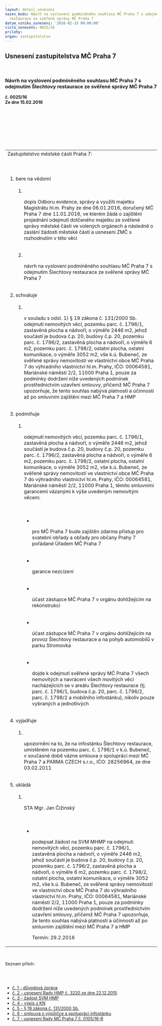 ```yaml
---
layout: detail_usneseni
nazev_bodu: Návrh na vyslovení podmíněného souhlasu MČ Praha 7 s odejmutím Šlechtovy
  restaurace ze svěřené správy MČ Praha 7
datum_vzniku_usneseni: '2016-02-15 00:00:00'
cislo_usneseni: 0025/16
prilohy: 
organ: zastupitelstvo
---
```

<div id="ucUsn_pList" class="usn">
	<span><h2>Usnesení zastupitelstva MČ Praha 7 </h2>
<br></span><div class="standBody">
<span><h3>Návrh na vyslovení podmíněného souhlasu MČ Praha 7 s odejmutím Šlechtovy restaurace ze svěřené správy MČ Praha 7</h3></span><div class="center">
		<strong>č. 0025/16</strong><br>
	</div>
<div class="center">
		<strong>Ze dne 15.02.2016</strong><br><br>
	</div>
<p></p>
<br><table class="documentProperties tableView">
<br><tbody>
<br><tr>
<br><td>Zastupitelstvo městské části Praha 7:</td>
</tr>
<br><tr>
<br><td>
<br><ol class="urzList_view">
<br><li class="urzClass1">bere na vědomí <br><ol class="urzOlClass">
<br><li class="urzClass2">
<br><p>dopis Odboru evidence, správy a využití majetku Magistrátu hl.m. Prahy ze dne 06.01.2016, doručený MČ Praha 7 dne 11.01.2016, ve kterém žádá o zajištění projednání odejmutí dotčeného majetku ze svěřené správy městské části ve volených orgánech a následně o zaslání žádosti městské části a usnesení ZMČ s rozhodnutím v této věci</p>
<br>
</li>
<li class="urzClass2">
<br><p>návrh na vyslovení podmíněného souhlasu MČ Praha 7 s odejmutím Šlechtovy restaurace ze svěřené správy MČ Praha 7</p>
</li>
</ol>
<br>
</li>
<li class="urzClass1">schvaluje <br><ol class="urzOlClass">
<br><li class="urzClass2">
<br><p>v souladu s odst. 1) § 19 zákona č. 131/2000 Sb. odejmutí nemovitých věcí, pozemku parc. č. 1796/1, zastavěná plocha a nádvoří, o výměře 2446 m2, jehož součástí je budova č.p. 20, budovy č.p. 20, pozemku parc. č. 1796/2, zastavěná plocha a nádvoří, o výměře 6 m2, pozemku parc. č. 1798/2, ostatní plocha, ostatní komunikace, o výměře 3052 m2, vše k.ú. Bubeneč, ze svěřené správy nemovitostí ve vlastnictví obce MČ Praha 7 do výhradního vlastnictví hl.m. Prahy, IČO: 00064581, Mariánské náměstí 2/2, 11000 Praha 1, pouze za podmínky dodržení níže uvedených podmínek prostřednictvím uzavření smlouvy, přičemž MČ Praha 7 upozorňuje, že tento souhlas nabývá platnosti a účinnosti až po smluvním zajištění mezi MČ Praha 7 a HMP</p>
</li>
</ol>
<br>
</li>
<li class="urzClass1">podmiňuje <br><ol class="urzOlClass">
<br><li class="urzClass2">
<br><p>odejmutí nemovitých věcí, pozemku parc. č. 1796/1, zastavěná plocha a nádvoří, o výměře 2446 m2, jehož součástí je budova č.p. 20, budovy č.p. 20, pozemku parc. č. 1796/2, zastavěná plocha a nádvoří, o výměře 6 m2, pozemku parc. č. 1798/2, ostatní plocha, ostatní komunikace, o výměře 3052 m2, vše k.ú. Bubeneč, ze svěřené správy nemovitostí ve vlastnictví obce MČ Praha 7 do výhradního vlastnictví hl.m. Prahy, IČO: 00064581, Mariánské náměstí 2/2, 11000 Praha 1, těmito smluvními garancemi vázanými k výše uvedeným nemovitým věcem:</p>
<br><ul class="urzUlClass">
<br><li class="urzClass3">
<br><p>pro MČ Praha 7 bude zajištěn zdarma přístup pro svatební obřady a obřady pro občany Prahy 7 pořádané Úřadem MČ Praha 7</p>
<br>
</li>
<li class="urzClass3">
<br><p>garance nezcizení</p>
<br>
</li>
<li class="urzClass3">
<br><p>účast zástupce MČ Praha 7 v orgánu dohlížejícím na rekonstrukci</p>
<br>
</li>
<li class="urzClass3">
<br><p>účast zástupce MČ Praha 7 v orgánu dohlížejícím na provoz Šlechtovy restaurace a na pohyb automobilů v parku Stromovka<br></p>
<br>
</li>
<li class="urzClass3">
<br><p>dojde k odejmutí svěřené správy MČ Praha 7 všech nemovitých a navrácení všech movitých věcí nacházejících se v areálu Šlechtovy restaurace (tj. parc. č. 1796/1, budova č.p. 20, parc. č. 1796/2, parc. č. 1798/2 a mobilního infostánku), nikoliv pouze vybraných a jednotlivých</p>
</li>
</ul>
</li>
</ol>
<br>
</li>
<li class="urzClass1">vyjadřuje <br><ol class="urzOlClass">
<br><li class="urzClass2">
<br><p>upozornění na to, že na infostánku Šlechtovy restaurace, umístěném na pozemku parc. č. 1796/1 v k.ú. Bubeneč, v současné době vázne smlouva o spolupráci mezi MČ Praha 7 a PARMA CZECH s.r.o., IČO: 28256964, ze dne 03.02.2011<br></p>
</li>
</ol>
<br>
</li>
<li class="urzClass1">ukládá <br><ol class="urzOlClass">
<br><li class="urzClass2">
<br><p>STA Mgr. Jan Čižinský</p>
<br><ul class="urzUlClass">
<br><li class="urzClass3">
<br><p>podepsat žádost na SVM MHMP na odejmutí nemovitých věcí, pozemku parc. č. 1796/1, zastavěná plocha a nádvoří, o výměře 2446 m2, jehož součástí je budova č.p. 20, budovy č.p. 20, pozemku parc. č. 1796/2, zastavěná plocha a nádvoří, o výměře 6 m2, pozemku parc. č. 1798/2, ostatní plocha, ostatní komunikace, o výměře 3052 m2, vše k.ú. Bubeneč, ze svěřené správy nemovitostí ve vlastnictví obce MČ Praha 7 do výhradního vlastnictví hl.m. Prahy, IČO: 00064581, Mariánské náměstí 2/2, 11000 Praha 1, pouze za podmínky dodržení níže uvedených podmínek prostřednictvím uzavření smlouvy, přičemž MČ Praha 7 upozorňuje, že tento souhlas nabývá platnosti a účinnosti až po smluvním zajištění mezi MČ Praha 7 a HMP</p>Termín: 29.2.2016</li>
</ul>
</li>
</ol>
</li>
</ol>
</td>
</tr>
</tbody>
</table>
<br><p>Seznam příloh:</p>
<br><ul>
<br><li>
<a href="/zdroj.aspx?typ=4&amp;Id=70443&amp;sh=-1394099147" target="_blank" title="Odkaz na soubor - 15,3 kB - nové okno">č. 1 - důvodová zpráva</a> <br>
</li>
<li>
<a href="/zdroj.aspx?typ=4&amp;Id=70444&amp;sh=-1394139115" target="_blank" title="Odkaz na soubor - 747,1 kB - nové okno">č. 2 - usnesení Rady HMP č. 3220 ze dne 22.12.2015</a> <br>
</li>
<li>
<a href="/zdroj.aspx?typ=4&amp;Id=70445&amp;sh=-1395083403" target="_blank" title="Odkaz na soubor - 90 kB - nové okno">č. 3 - žádost SVM HMP</a> <br>
</li>
<li>
<a href="/zdroj.aspx?typ=4&amp;Id=70446&amp;sh=-1395115947" target="_blank" title="Odkaz na soubor - 229,3 kB - nové okno">č. 4 - výpis z KN</a> <br>
</li>
<li>
<a href="/zdroj.aspx?typ=4&amp;Id=70447&amp;sh=-1395012427" target="_blank" title="Odkaz na soubor - 43,2 kB - nové okno">č. 5 - § 19 zákona č. 131/2000 Sb. </a><br>
</li>
<li>
<a href="/zdroj.aspx?typ=4&amp;Id=70448&amp;sh=-1394494315" target="_blank" title="Odkaz na soubor - 270 kB - nové okno">č. 6 - smlouva o výpůjčce a spolupráci infostánku</a> <br>
</li>
<li><a href="/zdroj.aspx?typ=4&amp;Id=70449&amp;sh=-1394521099" target="_blank" title="Odkaz na soubor - 22,9 kB - nové okno">č. 7 - usnesení Rady MČ Praha 7 č. 0105/16-R</a></li>
</ul>
</div>
</div>